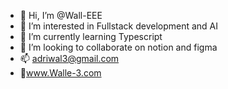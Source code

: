 - 👋 Hi, I’m @Wall-EEE
- 👀 I’m interested in Fullstack development and AI
- 🌱 I’m currently learning Typescript
- 💞️ I’m looking to collaborate on notion and figma
- 📫 adriwal3@gmail.com
- 🤖www.Walle-3.com
